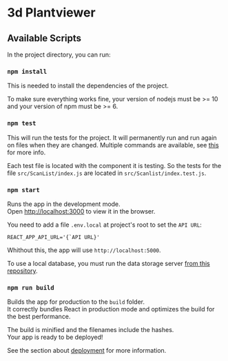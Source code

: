 # 3d Plantviewer

## Available Scripts
In the project directory, you can run:

### ```npm install```

This is needed to install the dependencies of the project.

To make sure everything works fine, your version of nodejs must be >= 10 and 
your version of npm must be >= 6.

### ```npm test```

This will run the tests for the project. It will permanently run and run again 
on files when they are changed. Multiple commands are available, see
[this](https://create-react-app.dev/docs/running-tests/) for more info.

Each test file is located with the component it is testing. So the tests for the file `src/ScanList/index.js` are located in `src/Scanlist/index.test.js`.

### ```npm start```

Runs the app in the development mode.<br>
Open [http://localhost:3000](http://localhost:3000) to view it in the browser.

You need to add a file `.env.local` at project's root to set the `API URL`:

```
REACT_APP_API_URL='{`API URL}'
```
Whithout this, the app will use `http://localhost:5000`.

To use a local database, you must run the data storage server [from this repository](https://github.com/romi/data-storage).

### `npm run build`

Builds the app for production to the `build` folder.<br>
It correctly bundles React in production mode and optimizes the build for the best performance.

The build is minified and the filenames include the hashes.<br>
Your app is ready to be deployed!

See the section about [deployment](https://facebook.github.io/create-react-app/docs/deployment) for more information.
